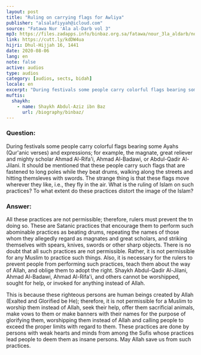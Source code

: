 ```yaml
---
layout: post
title: "Ruling on carrying flags for Awliya"
publisher: "alsalafiyyah@icloud.com"
source: "Fatawa Nur 'Ala al-Darb vol 3"
mp3: https://files.zadapps.info/binbaz.org.sa/fatawa/nour_3la_aldarb/nour_926/nour_92603.mp3
link: https://cutt.ly/kdDW4ua
hijri: Dhul-Hijjah 16, 1441
date: 2020-08-06
lang: en
note: false
active: audios
type: audios
category: [audios, sects, bidah]
locale: en
excerpt: "During festivals some people carry colorful flags bearing some Ayahs (Qur'anic verses) and expressions; for example, the magnate, great reliever and mighty scholar Ahmad Al-Rifa'i, Ahmad Al-Badawi, or Abdul-Qadir Al-Jilani."
muftis:
  shaykh: 
    - name: Shaykh Abdul-Aziz ibn Baz
      url: /biography/binbaz/
---
```


### Question:
During festivals some people carry colorful flags bearing some Ayahs (Qur'anic verses) and expressions; for example, the magnate, great reliever and mighty scholar Ahmad Al-Rifa'i, Ahmad Al-Badawi, or Abdul-Qadir Al-Jilani. It should be mentioned that these people carry such flags that are fastened to long poles while they beat drums, walking along the streets and hitting themsleves with swords. The strange thing is that these flags move wherever they like, i.e., they fly in the air. What is the ruling of Islam on such practices? To what extent do these practices distort the image of the Islam? 

### Answer:
All these practices are not permissible; therefore, rulers must prevent the tn doing so. These are Satanic practices that encourage them to perform such abominable practices as beating drums, repeating the names of those whom they allegedly regard as magnates and great scholars, and striking themselves with spears, knives, swords or other sharp objects. There is no doubt that all such practices are not permissible. Rather, it is not permissible for any Muslim to practice such things. Also, it is necessary for the rulers to prevent people from performing such practices, teach them about the way of Allah, and oblige them to adopt the right. Shaykh Abdul-Qadir Al-Jilani, Ahmad Al-Badawi, Ahmad Al-Rifa'i, and others cannot be worshipped, sought for help, or invoked for anything instead of Allah. 

This is because these righteous persons are human beings created by Allah (Exalted and Glorified be He); therefore, it is not permissible for a Muslim to worship them instead of Allah, seek their help, offer them sacrificial animals, make vows to them or make banners with their names for the purpose of glorifying them, worshipping them instead of Allah and calling people to exceed the proper limits with regard to them. These practices are done by persons with weak hearts and minds from among the Sufis whose practices lead people to deem them as insane persons. May Allah save us from such practices. 
